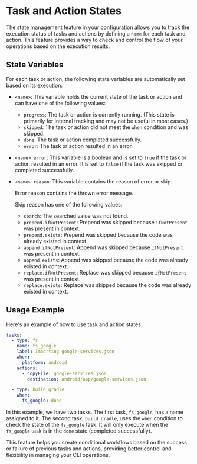 Task and Action States
======================

The state management feature in your configuration allows you to track the execution status of tasks and actions by defining a `name` for each task and action. This feature provides a way to check and control the flow of your operations based on the execution results.

State Variables
---------------

For each task or action, the following state variables are automatically set based on its execution:

-   `<name>`: This variable holds the current state of the task or action and can have one of the following values:

    -   `progress`: The task or action is currently running. (This state is primarily for internal tracking and may not be useful in most cases.)
    -   `skipped`: The task or action did not meet the `when` condition and was skipped.
    -   `done`: The task or action completed successfully.
    -   `error`: The task or action resulted in an error.
-   `<name>.error`: This variable is a boolean and is set to `true` if the task or action resulted in an error. It is set to `false` if the task was skipped or completed successfully.

-   `<name>.reason`: This variable contains the reason of error or skip.
    
    Error reason contains the thrown error message.

    Skip reason has one of the following values:
    - `search`: The searched value was not found.
    - `prepend.ifNotPresent`: Prepend was skipped because `ifNotPresent` was present in context.
    - `prepend.exists`: Prepend was skipped because the code was already existed in context.
    - `append.ifNotPresent`: Append was skipped because `ifNotPresent` was present in context.
    - `append.exists`: Append was skipped because the code was already existed in context.
    - `replace.ifNotPresent`: Replace was skipped because `ifNotPresent` was present in context.
    - `replace.exists`: Replace was skipped because the code was already existed in context.

Usage Example
-------------

Here's an example of how to use task and action states:

```yaml
tasks:
  - type: fs
    name: fs_google
    label: Importing google-services.json
    when:
      platform: android
    actions:
      - copyFile: google-services.json
        destination: android/app/google-services.json

  - type: build_gradle
    when:
      fs_google: done
```

In this example, we have two tasks. The first task, `fs_google`, has a name assigned to it. The second task, `build_gradle`, uses the `when` condition to check the state of the `fs_google` task. It will only execute when the `fs_google` task is in the `done` state (completed successfully).

This feature helps you create conditional workflows based on the success or failure of previous tasks and actions, providing better control and flexibility in managing your CLI operations.
